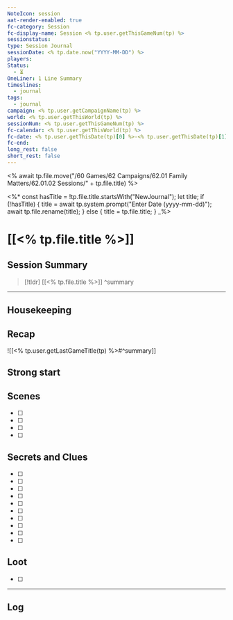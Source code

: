 ```yaml
---
NoteIcon: session
aat-render-enabled: true
fc-category: Session
fc-display-name: Session <% tp.user.getThisGameNum(tp) %>
sessionstatus: 
type: Session Journal
sessionDate: <% tp.date.now("YYYY-MM-DD") %>
players: 
Status:
  - ⏳
OneLiner: 1 Line Summary
timeslines:
  - journal
tags:
  - journal
campaign: <% tp.user.getCampaignName(tp) %>
world: <% tp.user.getThisWorld(tp) %>
sessionNum: <% tp.user.getThisGameNum(tp) %>
fc-calendar: <% tp.user.getThisWorld(tp) %>
fc-date: <% tp.user.getThisDate(tp)[0] %>-<% tp.user.getThisDate(tp)[1] %>-<% tp.user.getThisDate(tp)[2] %>
fc-end: 
long_rest: false
short_rest: false
---
```


<% await tp.file.move("/60 Games/62 Campaigns/62.01 Family Matters/62.01.02 Sessions/" + tp.file.title) %>

<%*
const hasTitle = !tp.file.title.startsWith("NewJournal");
let title;
if (!hasTitle) {
	title = await tp.system.prompt("Enter Date (yyyy-mm-dd)");
	await tp.file.rename(title);
} else {
	title = tp.file.title;
}
_%>

# [[<% tp.file.title %>]]

## Session Summary

> [!tldr] [[<% tp.file.title %>]]
>  ^summary

---

## Housekeeping



## Recap

![[<% tp.user.getLastGameTitle(tp) %>#^summary]]

## Strong start

> 

## Scenes

- [ ] 
- [ ] 
- [ ] 
- [ ] 

## Secrets and Clues

- [ ] 
- [ ] 
- [ ] 
- [ ] 
- [ ] 
- [ ] 
- [ ] 
- [ ] 
- [ ] 
- [ ] 

## Loot

- [ ] 

---

## Log

